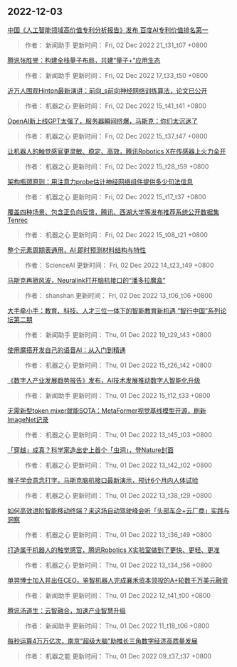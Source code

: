 
## 2022-12-03

 [中国《人工智能领域高价值专利分析报告》发布 百度AI专利价值排名第一](https://www.jiqizhixin.com/articles/2022-12-02-12)

> 作者： 新闻助手  更新时间： Fri, 02 Dec 2022 21_t31_t07 +0800

 [腾讯张胜誉：构建全栈量子布局，共建“量子+”应用生态](https://www.jiqizhixin.com/articles/2022-12-02-11)

> 作者： 新闻助手  更新时间： Fri, 02 Dec 2022 17_t33_t50 +0800

 [近万人围观Hinton最新演讲：前向_s前向神经网络训练算法，论文已公开](https://www.jiqizhixin.com/articles/2022-12-02-9)

> 作者： 机器之心  更新时间： Fri, 02 Dec 2022 15_t41_t41 +0800

 [OpenAI新上线GPT太强了，服务器瞬间挤爆，马斯克：你们太沉迷了](https://www.jiqizhixin.com/articles/2022-12-02-8)

> 作者： 机器之心  更新时间： Fri, 02 Dec 2022 15_t37_t47 +0800

 [让机器人的触觉感官更灵敏、稳定、高效，腾讯Robotics X在传感器上火力全开](https://www.jiqizhixin.com/articles/2022-12-02-7)

> 作者： 机器之心  更新时间： Fri, 02 Dec 2022 15_t28_t59 +0800

 [架构瓶颈原则：用注意力probe估计神经网络组件提供多少句法信息](https://www.jiqizhixin.com/articles/2022-12-02-6)

> 作者： 机器之心  更新时间： Fri, 02 Dec 2022 15_t17_t37 +0800

 [覆盖四种场景、包含正负向反馈，腾讯、西湖大学等发布推荐系统公开数据集Tenrec](https://www.jiqizhixin.com/articles/2022-12-02-5)

> 作者： 机器之心  更新时间： Fri, 02 Dec 2022 15_t08_t21 +0800

 [整个元素周期表通用，AI 即时预测材料结构与特性](https://www.jiqizhixin.com/articles/2022-12-02-2)

> 作者： ScienceAI  更新时间： Fri, 02 Dec 2022 14_t23_t49 +0800

 [马斯克再掀风波，Neuralink打开脑机接口的“潘多拉魔盒”](https://www.jiqizhixin.com/articles/2022-12-02)

> 作者： shanshan  更新时间： Fri, 02 Dec 2022 13_t06_t06 +0800

 [大手牵小手：教育、科技、人才三位一体下的智能教育新机遇   “智行中国”系列论坛第二期](https://www.jiqizhixin.com/articles/2022-12-01-16)

> 作者： 新闻助手  更新时间： Thu, 01 Dec 2022 19_t29_t43 +0800

 [使用魔搭开发自己的语音AI：从入门到精通](https://www.jiqizhixin.com/articles/2022-12-01-12)

> 作者： 机器之心  更新时间： Thu, 01 Dec 2022 15_t26_t42 +0800

 [《数字人产业发展趋势报告》发布，AI技术发展推动数字人智能化升级](https://www.jiqizhixin.com/articles/2022-12-01-11)

> 作者： 新闻助手  更新时间： Thu, 01 Dec 2022 15_t12_t33 +0800

 [无需新型token mixer就能SOTA：MetaFormer视觉基线模型开源，刷新ImageNet记录](https://www.jiqizhixin.com/articles/2022-12-01-9)

> 作者： 机器之心  更新时间： Thu, 01 Dec 2022 13_t45_t03 +0800

 [「穿越」成真？科学家造出史上首个「虫洞」，登Nature封面](https://www.jiqizhixin.com/articles/2022-12-01-8)

> 作者： 机器之心  更新时间： Thu, 01 Dec 2022 13_t42_t02 +0800

 [猴子学会意念打字，马斯克脑机接口最新演示，预计6个月内人体试验](https://www.jiqizhixin.com/articles/2022-12-01-7)

> 作者： 机器之心  更新时间： Thu, 01 Dec 2022 13_t38_t29 +0800

 [如何高效进阶智能移动终端？来这场自动驾驶峰会听「头部车企+云厂商」实践与洞察](https://www.jiqizhixin.com/articles/2022-12-01-6)

> 作者： 机器之心  更新时间： Thu, 01 Dec 2022 13_t36_t49 +0800

 [打造属于机器人的触觉感官，腾讯Robotics X实验室做到了更快、更轻、更准](https://www.jiqizhixin.com/articles/2022-12-01-5)

> 作者： 机器之心  更新时间： Thu, 01 Dec 2022 13_t34_t56 +0800

 [单羿博士加入并出任CEO，鉴智机器人完成襄禾资本领投的A+轮数千万美元融资](https://www.jiqizhixin.com/articles/2022-12-01-10)

> 作者： 新闻助手  更新时间： Thu, 01 Dec 2022 12_t41_t00 +0800

 [腾讯汤道生：云智融合，加速产业智慧升级](https://www.jiqizhixin.com/articles/2022-12-01-4)

> 作者： 新闻助手  更新时间： Thu, 01 Dec 2022 11_t18_t06 +0800

 [每秒运算4万万亿次，南京“超级大脑”助推长三角数字经济高质量发展](https://www.jiqizhixin.com/articles/2022-12-01-3)

> 作者： 机器之能  更新时间： Thu, 01 Dec 2022 09_t37_t37 +0800
